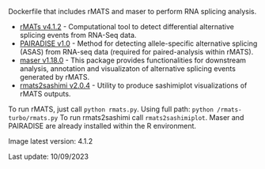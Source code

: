 Dockerfile that includes rMATS and maser to perform RNA splicing analysis.

- [rMATs v4.1.2](https://github.com/Xinglab/rmats-turbo) - Computational tool to detect differential alternative splicing events from RNA-Seq data.
- [PAIRADISE v1.0](https://github.com/Xinglab/PAIRADISE) - Method for detecting allele-specific alternative splicing (ASAS) from RNA-seq data (required for paired-analysis within rMATS). 
- [maser v1.18.0](https://www.bioconductor.org/packages/release/bioc/html/maser.html) - This package provides functionalities for downstream analysis, annotation and visualizaton of alternative splicing events generated by rMATS.
- [rmats2sashimi v2.0.4](https://github.com/Xinglab/rmats2sashimiplot) - Utility to produce sashimiplot visualizations of rMATS outputs.

To run rMATS, just call `python rmats.py`. Using full path: `python /rmats-turbo/rmats.py`
To run rmats2sashimi call `rmats2sashimiplot`.
Maser and PAIRADISE are already installed within the R environment.

Image latest version: 4.1.2

Last update: 10/09/2023
